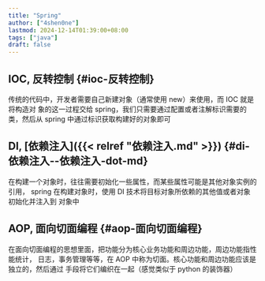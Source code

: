 ```yaml
---
title: "Spring"
author: ["4shen0ne"]
lastmod: 2024-12-14T01:39:00+08:00
tags: ["java"]
draft: false
---
```


## IOC, 反转控制 {#ioc-反转控制}

传统的代码中，开发者需要自己新建对象（通常使用 new）来使用，而 IOC 就是将构造对
象的这一过程交给 spring，我们只需要通过配置或者注解标识需要的类，然后从 spring
中通过标识获取构建好的对象即可


## DI, [依赖注入]({{< relref "依赖注入.md" >}}) {#di-依赖注入--依赖注入-dot-md}

在构建一个对象时，往往需要初始化一些属性，而某些属性可能是其他对象实例的引用，
spring 在构建对象时，使用 DI 技术将目标对象所依赖的其他值或者对象初始化并注入到
对象中


## AOP, 面向切面编程 {#aop-面向切面编程}

在面向切面编程的思想里面，把功能分为核心业务功能和周边功能，周边功能指性能统计，
日志，事务管理等等，在 AOP 中称为切面。核心功能和周边功能应该是独立的，然后通过
手段将它们编织在一起（感觉类似于 python 的装饰器）

